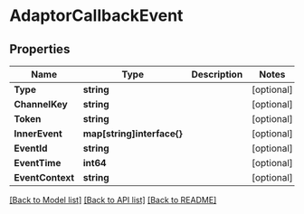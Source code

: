 # AdaptorCallbackEvent

## Properties

Name | Type | Description | Notes
------------ | ------------- | ------------- | -------------
**Type** | **string** |  | [optional] 
**ChannelKey** | **string** |  | [optional] 
**Token** | **string** |  | [optional] 
**InnerEvent** | **map[string]interface{}** |  | [optional] 
**EventId** | **string** |  | [optional] 
**EventTime** | **int64** |  | [optional] 
**EventContext** | **string** |  | [optional] 

[[Back to Model list]](../README.md#documentation-for-models) [[Back to API list]](../README.md#documentation-for-api-endpoints) [[Back to README]](../README.md)



